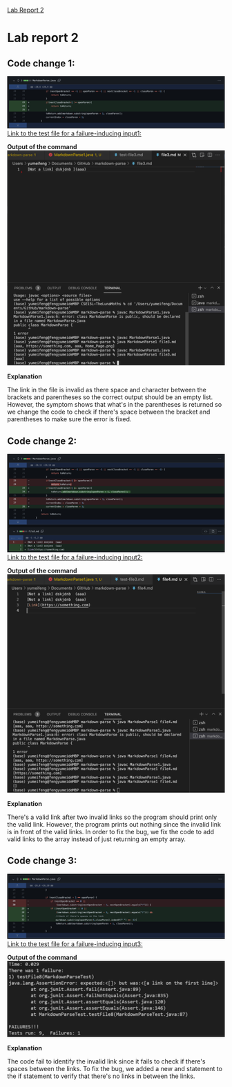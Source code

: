 [Lab Report 2](content.md)
# Lab report 2 
## Code change 1:
![Image](Spacebtween.png)
[Link to the test file for a failure-inducing input1:](https://github.com/Yumei0422/markdown-parse/blob/main/file3.md)

**Output of the command** ![Image](runningoutputerror1.png)

**Explanation**

The link in the file is invalid as there space and character between the brackets and parentheses so the correct output should be an empty list. However, the symptom shows that what's in the parentheses is returned so we change the code to check if there's space between the bracket and parentheses to make sure the error is fixed. 

## Code change 2:
![Image](validafterinvalid.png)
[Link to the test file for a failure-inducing input2:](https://github.com/Yumei0422/cse15l-lab-reports-2/blob/main/file4.md)

**Output of the command** ![Image](error2.png)

**Explanation**

There's a valid link after two invalid links so the program should print only the valid link. However, the program prints out nothing since the invalid link is in front of the valid links. In order to fix the bug, we fix the code to add valid links to the array instead of just returning an empty array. 


## Code change 3:
![Image](codechange3.png)
[Link to the test file for a failure-inducing input3:](https://github.com/Yumei0422/CSE15L-TheLunaMoths/blob/main/test-file8.md)

**Output of the command** ![Image](error3.png)

**Explanation**

The code fail to identify the invalid link since it fails to check if there's spaces between the links. To fix the bug, we added a new and statement to the if statement to verify that there's no links in between the links. 
